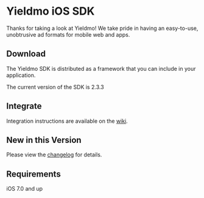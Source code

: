 # Yieldmo iOS SDK

Thanks for taking a look at Yieldmo! We take pride in having an easy-to-use, unobtrusive ad formats for mobile web and apps.

## Download

The Yieldmo SDK is distributed as a framework that you can include in your application.

The current version of the SDK is 2.3.3

## Integrate

Integration instructions are available on the [wiki](https://github.com/yieldmo/yieldmo-ios-sdk/wiki/Getting-Started).

## New in this Version

Please view the [changelog](https://github.com/yieldmo/yieldmo-ios-sdk/blob/master/CHANGELOG.md) for details.

## Requirements

iOS 7.0 and up

